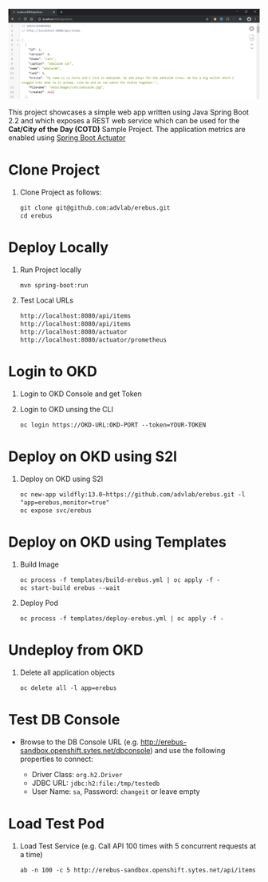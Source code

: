 ![Intro](./docs/items-rest.png)

This project showcases a simple web app written using Java Spring Boot 2.2 and which exposes a REST web service which can be used for the **Cat/City of the Day (COTD)** Sample Project. The application metrics are enabled using [Spring Boot Actuator](https://docs.spring.io/spring-boot/docs/current/reference/html/production-ready-features.html)

# Clone Project

1. Clone Project as follows:

	```
	git clone git@github.com:advlab/erebus.git
	cd erebus
	```

# Deploy Locally

1. Run Project locally

    ```
    mvn spring-boot:run
    ```

1. Test Local URLs

    ```
    http://localhost:8080/api/items
    http://localhost:8080/api/items
    http://localhost:8080/actuator
    http://localhost:8080/actuator/prometheus
    ```

# Login to OKD

1. Login to OKD Console and get Token

1. Login to OKD unsing the CLI

	```
	oc login https://OKD-URL:OKD-PORT --token=YOUR-TOKEN
	```

# Deploy on OKD using S2I

1. Deploy on OKD using S2I

    ```
    oc new-app wildfly:13.0~https://github.com/advlab/erebus.git -l "app=erebus,monitor=true"
    oc expose svc/erebus
    ```

# Deploy on OKD using Templates

1. Build Image

    ```
    oc process -f templates/build-erebus.yml | oc apply -f -
    oc start-build erebus --wait
    ```

1. Deploy Pod

    ```
    oc process -f templates/deploy-erebus.yml | oc apply -f -
    ```

# Undeploy from OKD

1. Delete all application objects

    ```
    oc delete all -l app=erebus
    ```

# Test DB Console

* Browse to the DB Console URL (e.g. http://erebus-sandbox.openshift.sytes.net/dbconsole) and use the following properties to connect:

    * Driver Class: `org.h2.Driver`
    * JDBC URL: `jdbc:h2:file:/tmp/testedb`
    * User Name: `sa`, Password: `changeit` or leave empty

# Load Test Pod

1. Load Test Service (e.g. Call API 100 times with 5 concurrent requests at a time)

    ```
    ab -n 100 -c 5 http://erebus-sandbox.openshift.sytes.net/api/items
    ```    
